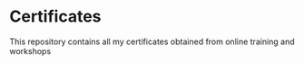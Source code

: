 # Certificates
This repository contains all my certificates obtained from online training and workshops
